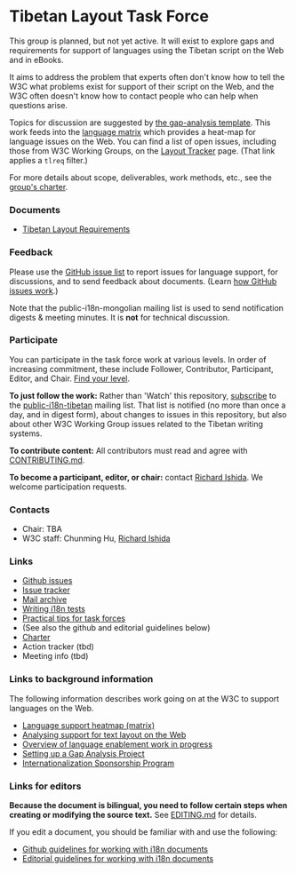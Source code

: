 # Tibetan Layout Task Force

This group is planned, but not yet active. It will exist to explore gaps and requirements for support of languages using the Tibetan script on the Web and in eBooks.

It aims to address the problem that experts often don't know how to tell the W3C what problems exist for support of their script on the Web, and the W3C often doesn't know how to contact people who can help when questions arise.

Topics for discussion are suggested by [the gap-analysis template](http://w3c.github.io/i18n-activity/templates/gap-analysis/gap-analysis_template.html). This work feeds into the [language matrix](http://w3c.github.io/typography/gap-analysis/language-matrix.html) which provides a heat-map for language issues on the Web.  You can find a list of open issues, including those from W3C Working Groups, on the [Layout Tracker](http://w3c.github.io/i18n-activity/textlayout/?filter=tlreq) page. (That link applies a `tlreq` filter.)

For more details about scope, deliverables, work methods, etc., see the [group's charter](https://w3c.github.io/tlreq/charter/).


### Documents
- [Tibetan Layout Requirements](https://w3c.github.io/tlreq/)


### Feedback
Please use the [GitHub issue list](https://github.com/w3c/tlreq/issues) to report issues for language support, for discussions, and to send feedback about documents. (Learn [how GitHub issues work](http://w3c.github.io/i18n-activity/guidelines/issues.html).)

Note that the public-i18n-mongolian mailing list is used to send notification digests & meeting minutes. It is **not** for technical discussion.


### Participate
You can participate in the task force work at various levels. In order of increasing commitment, these include Follower, Contributor, Participant, Editor, and Chair. [Find your level](https://github.com/w3c/i18n-activity/wiki/Layout-task-force-roles).

**To just follow the work:** Rather than 'Watch' this repository, [subscribe](mailto:public-i18n-tibetan-request@w3.org?subject=subscribe) to the [public-i18n-tibetan](https://lists.w3.org/Archives/Public/public-i18n-tibetan/) mailing list. That list is notified (no more than once a day, and in digest form), about changes to issues in this repository, but also about other W3C Working Group issues related to the Tibetan writing systems.

**To contribute content:** All contributors must read and agree with [CONTRIBUTING.md](CONTRIBUTING.md).

**To become a participant, editor, or chair:** contact [Richard Ishida](mailto:ishida@w3.org). We welcome participation requests.


### Contacts

- Chair: TBA
- W3C staff: Chunming Hu, [Richard Ishida](mailto:ishida@w3.org)


### Links
- [Github issues](https://github.com/w3c/tlreq/issues)
- [Issue tracker](http://w3c.github.io/i18n-activity/textlayout/?filter=tlreq)
- [Mail archive](https://lists.w3.org/Archives/Public/public-i18n-tibetan/)
- [Writing i18n tests](https://github.com/w3c/i18n-activity/wiki/Writing-i18n-tests)
- [Practical tips for task forces](https://w3c.github.io/i18n-activity/guidelines/process.html)
- (See also the github and editorial guidelines below)
- [Charter](https://w3c.github.io/tlreq/charter/)
- Action tracker (tbd)
- Meeting info (tbd)


### Links to background information
The following information describes work going on at the W3C to support languages on the Web.
- [Language support heatmap (matrix)](http://w3c.github.io/typography/gap-analysis/language-matrix.html)
- [Analysing support for text layout on the Web](https://github.com/w3c/i18n-discuss/wiki/Analysing-support-for-text-layout-on-the-Web)
- [Overview of language enablement work in progress](https://www.w3.org/International/layout)
- [Setting up a Gap Analysis Project](https://github.com/w3c/typography/wiki/Setting-up-a-Gap-Analysis-Project)
- [Internationalization Sponsorship Program](https://www.w3.org/International/sponsorship/)


### Links for editors
**Because the document is bilingual, you need to follow certain steps when creating or modifying the source text.** See [EDITING.md](https://github.com/w3c/tlreq/blob/gh-pages/EDITING.md) for details.

If you edit a document, you should be familiar with and use the following:

- [Github guidelines for working with i18n documents](http://w3c.github.io/i18n-activity/guidelines/github)
- [Editorial guidelines for working with i18n documents](http://w3c.github.io/i18n-activity/guidelines/editing)
